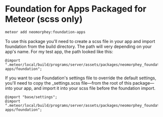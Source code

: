 # Foundation for Apps Packaged for Meteor (scss only)

```sh
meteor add neomorphey:foundation-apps
```

To use this package you'll need to create a scss file in your app and import foundation from the build directory. The path will very depending on your app's name. For my test app, the path looked like this:

```
@import ".meteor/local/build/programs/server/assets/packages/neomorphey_foundation-apps/foundation";
```

If you want to use Foundation's settings file to override the default settings, you'll need to copy the _settings.scss file—from the root of this package—into your app, and import it into your scss file before the foundation import. 

```
@import "base/settings";
@import ".meteor/local/build/programs/server/assets/packages/neomorphey_foundation-apps/foundation";
```
